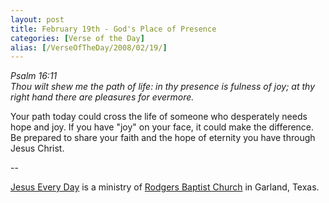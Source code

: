 ```yaml
---
layout: post
title: February 19th - God's Place of Presence
categories: [Verse of the Day]
alias: [/VerseOfTheDay/2008/02/19/]
---
```


_Psalm 16:11  
Thou wilt shew me the path of life: in thy presence is fulness of
joy; at thy right hand there are pleasures for evermore._

Your path today could cross the life of someone who desperately
needs hope and joy. If you have "joy" on your face, it could make the
difference. Be prepared to share your faith and the hope of eternity
you have through Jesus Christ.

 --

<a href=http://jesuseveryday.net>Jesus Every Day</a> is a ministry of <a href=http://rodgersbaptist.net>Rodgers Baptist Church</a> in Garland, Texas.
